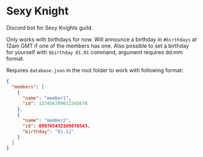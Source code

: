 # Sexy Knight
Discord bot for Sexy Knights guild.

Only works with birthdays for now.
Will announce a birthday in `#birthdays` at 12am GMT if one of the members has one.
Also possible to set a birthday for yourself with `$birthday 01.01` command, argument requires dd:mm format.

Requires `database.json` in the root folder to work with following format:

```json
{
  "members": [
    {
      "name": "member1",
      "id": 123456789012345678
    },
    {
      "name": "member2",
      "id": 098765432109876543,
      "birthday": "01.12"
    }
  ]
}
```
